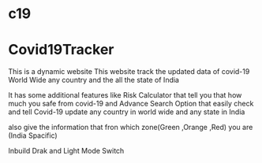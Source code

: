 # c19
  # Covid19Tracker

This is a dynamic website
This website track the updated data of covid-19
World Wide any country and the all the state of India 

It has some additional features like Risk Calculator that tell you that 
how much you safe from covid-19 and 
Advance Search Option that easily check and tell Covid-19 update any country in world wide
and any state in India

also give the information that fron which zone(Green ,Orange ,Red) you are (India Spacific)

Inbuild Drak and Light Mode Switch
